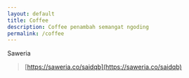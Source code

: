 ```yaml
---
layout: default
title: Coffee
description: Coffee penambah semangat ngoding
permalink: /coffee
---
```


Saweria
> [https://saweria.co/saidqb](https://saweria.co/saidqb)